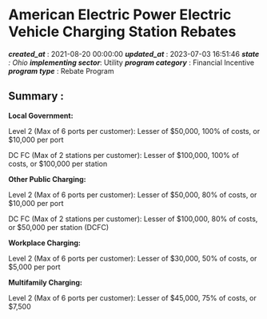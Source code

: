 # American Electric Power Electric Vehicle Charging Station Rebates 
 ***created_at*** : 2021-08-20 00:00:00 
 ***updated_at*** : 2023-07-03 16:51:46 
 ***state** : Ohio 
 **implementing sector***: Utility 
 ***program category*** : Financial Incentive 
 ***program type*** : Rebate Program 
 ## Summary : 
 **Local Government:**

Level 2 (Max of 6 ports per customer): Lesser of $50,000, 100% of costs, or
$10,000 per port

DC FC (Max of 2 stations per customer): Lesser of $100,000, 100% of costs, or
$100,000 per station

  

**Other Public Charging:**

Level 2 (Max of 6 ports per customer): Lesser of $50,000, 80% of costs, or
$10,000 per port

DC FC (Max of 2 stations per customer): Lesser of $100,000, 80% of costs, or
$50,000 per station (DCFC)

  

**Workplace Charging:**

Level 2 (Max of 6 ports per customer): Lesser of $30,000, 50% of costs, or
$5,000 per port

  

**Multifamily Charging:**

Level 2 (Max of 6 ports per customer): Lesser of $45,000, 75% of costs, or
$7,500

 
 